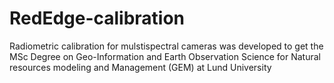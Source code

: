 # RedEdge-calibration
Radiometric calibration for mulstispectral cameras was developed to get the MSc Degree 
on Geo-Information and Earth Observation Science for Natural resources modeling and Management (GEM)
at Lund University
